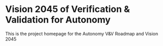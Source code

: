 # Vision 2045 of Verification & Validation for Autonomy
This is the project homepage for the Autonomy V&amp;V Roadmap and Vision 2045
